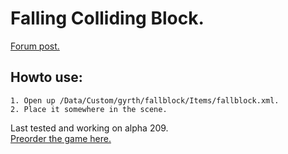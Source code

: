 # Falling Colliding Block.  
[Forum post.](http://forums.wolfire.com/viewtopic.php?f=16&t=15561&sid=47bf7eb5c822a000af04e6fb5d5683dc)  

## Howto use:  
	1. Open up /Data/Custom/gyrth/fallblock/Items/fallblock.xml.  
	2. Place it somewhere in the scene.  

Last tested and working on alpha 209.  
[Preorder the game here.](http://www.wolfire.com/overgrowth)  
